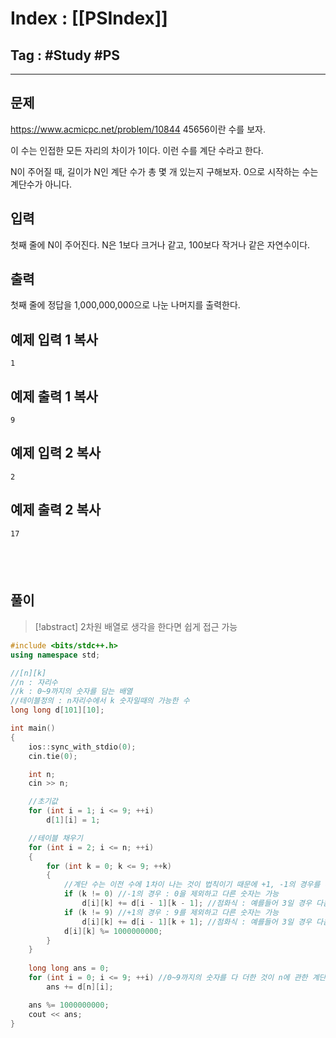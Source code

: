 # Index : [[PSIndex]]
## Tag : #Study #PS
---

## 문제
https://www.acmicpc.net/problem/10844
45656이란 수를 보자.

이 수는 인접한 모든 자리의 차이가 1이다. 이런 수를 계단 수라고 한다.

N이 주어질 때, 길이가 N인 계단 수가 총 몇 개 있는지 구해보자. 0으로 시작하는 수는 계단수가 아니다.

## 입력

첫째 줄에 N이 주어진다. N은 1보다 크거나 같고, 100보다 작거나 같은 자연수이다.

## 출력

첫째 줄에 정답을 1,000,000,000으로 나눈 나머지를 출력한다.

## 예제 입력 1 복사

```
1
```

## 예제 출력 1 복사

```
9
```

## 예제 입력 2 복사

```
2
```

## 예제 출력 2 복사

```
17
```
   
---
## 풀이
> [!abstract] 2차원 배열로 생각을 한다면 쉽게 접근 가능
```cpp
#include <bits/stdc++.h>
using namespace std;

//[n][k]
//n : 자리수
//k : 0~9까지의 숫자를 담는 배열
//테이블정의 : n자리수에서 k 숫자일때의 가능한 수
long long d[101][10];

int main() 
{
	ios::sync_with_stdio(0);
	cin.tie(0);

	int n;
	cin >> n;

	//초기값
	for (int i = 1; i <= 9; ++i)
		d[1][i] = 1;

	//테이블 채우기
	for (int i = 2; i <= n; ++i) 
	{
		for (int k = 0; k <= 9; ++k) 
		{
			//계단 수는 이전 수에 1차이 나는 것이 법칙이기 때문에 +1, -1의 경우를 따져야 함
			if (k != 0)	//-1의 경우 : 0을 제외하고 다른 숫자는 가능
				d[i][k] += d[i - 1][k - 1];	//점화식 : 예를들어 3일 경우 다음 숫자에 2가 오는 경우
			if (k != 9) //+1의 경우 : 9를 제외하고 다른 숫자는 가능
				d[i][k] += d[i - 1][k + 1]; //점화식 : 예를들어 3일 경우 다음 숫자에 4가 오는 경우
			d[i][k] %= 1000000000;
		}
	}
	
	long long ans = 0;
	for (int i = 0; i <= 9; ++i) //0~9까지의 숫자를 다 더한 것이 n에 관한 계단 수
		ans += d[n][i];

	ans %= 1000000000;
	cout << ans;
}
```